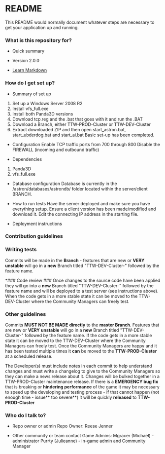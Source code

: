 # README #

This README would normally document whatever steps are necessary to get your application up and running.

### What is this repository for? ###

* Quick summary

* Version
2.0.0

* [Learn Markdown](https://bitbucket.org/tutorials/markdowndemo)

### How do I get set up? ###

* Summary of set up
1. Set up a Windows Server 2008 R2
2. Install vfs_full.exe
3. Install both Panda3D versions
4. Download tcp.reg and the .bat that goes with it and run the .BAT
5. Download a Branch, either TTW-PROD-Cluster or TTW-DEV-Cluster 
6. Extract downloaded ZIP and then open start_astron.bat, start_ubderdog.bat and start_ai.bat
Basic set-up has been completed.


* Configuration
Enable TCP traffic ports from 700 through 800
Disable the FIREWALL (incoming and outbound traffic)

* Dependencies
1. Panda3D 
2. vfs_full.exe

* Database configuration
Database is currently in the /astron/databases/astrondb/ folder located within the server/client BRANCH.

* How to run tests
Have the server deployed and make sure you have everything setup. 
Ensure a client version has been made/modified and download it. Edit the connecting IP address in the starting file.

* Deployment instructions

### Contribution guidelines ###

### Writing tests ###
Commits will be made in the **Branch** - features that are new or **VERY** **unstable** will go in a **new** Branch titled "TTW-DEV-Cluster-" followed by the feature name.

*### Code review ###
Once changes to the source code have been applied they will go into  a **new** Branch titled "TTW-DEV-Cluster-" followed by the feature name and will be deployed to a test server (see instructions above). When the code gets in a more stable state it can be moved to the TTW-DEV-Cluster where the Community Managers can freely test.

### Other guidelines ###
Commits **MUST NOT BE MADE** **directly** to the **master Branch**. Features that are new or **VERY** **unstable** will go in a **new** Branch titled "TTW-DEV-Cluster-" followed by the feature name. If the code gets in a more stable state it can be moved to the TTW-DEV-Cluster where the Community Managers can freely test.
Once the Community Managers are happy and it has been tested multiple times it **can** be moved to the **TTW-PROD-Cluster** at a scheduled release.

The Developer(s) must include notes in each commit to help understand changes and must write a changelog to give to the Community Managers so they can make a news release about it. 
Changes will be bulked together in a TTW-PROD-Cluster maintenance release.
If there is a **EMERGENCY bug fix** that is breaking or **hindering performance** of the game it may be necessary to speed up the developing and testing process - if that cannot happen (not enough time - issue** too severe**) it will be quickly **released** to **TTW-PROD-Cluster**

### Who do I talk to? ###

* Repo owner or admin
Repo Owner: Reese Jenner

* Other community or team contact
Game Admins:
Mgracer (Michael) - administrator
Purrty (Julieanne) - in-game admin and Community Manager